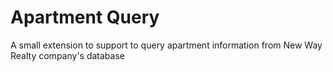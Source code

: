 # Apartment Query
A small extension to support to query apartment information from New Way Realty company's database
